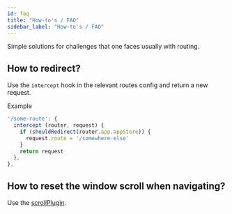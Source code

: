 ```yaml
---
id: faq
title: "How-to's / FAQ"
sidebar_label: "How-to's / FAQ"
---
```


Simple solutions for challenges that one faces usually with routing.

## How to redirect?

Use the `intercept` hook in the relevant routes config and return a new request.

Example

```js
'/some-route': {
  intercept (router, request) {
    if (shouldRedirect(router.app.appStore)) {
      request.route = '/somewhere-else'
    }
    return request
  },
},
```

## How to reset the window scroll when navigating?

Use the [scrollPlugin](https://github.com/AoDev/bard-router/tree/master/src/plugins).

